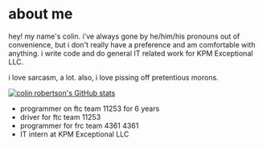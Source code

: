 # about me
hey! my name's colin. i've always gone by he/him/his pronouns out of convenience, but i
don't really have a preference and am comfortable with anything. i write code and do general
IT related work for KPM Exceptional LLC. 

i love sarcasm, a lot. also, i love pissing off pretentious morons.

[![colin robertson's GitHub stats](https://github-readme-stats.vercel.app/api?username=wobblyyyy&show_icons=true&theme=discord_old_blurple)](https://github.com/anuraghazra/github-readme-stats)

- programmer on ftc team 11253 for 6 years
- driver for ftc team 11253
- programmer for frc team 4361 4361
- IT intern at KPM Exceptional LLC
